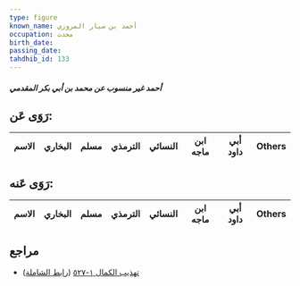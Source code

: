 ```yaml
---
type: figure
known_name: أحمد بن سيار المروزي
occupation: محدث
birth_date:
passing_date:
tahdhib_id: 133
---
```

##### أحمد غير منسوب عن محمد بن أبي بكر المقدمي

## رَوَى عَن:
| الاسم | البخاري | مسلم | الترمذي | النسائي | ابن ماجه | أبي داود | Others |
| ----- | ------- | ---- | ------- | ------- | -------- | -------- | ------ |
## رَوَى عَنه:
| الاسم | البخاري | مسلم | الترمذي | النسائي | ابن ماجه | أبي داود | Others |
| ----- | ------- | ---- | ------- | ------- | -------- | -------- | ------ |
## مراجع
- [تهذيب الكمال ١-٥٢٧](obsidian://open?vault=Tahdhib-al-Kamal&file=Figures/١٣٣-أحمد%20غير%20منسوب%20عن%20محمد%20بن%20أبي%20بكر%20المقدمي) ([رابط الشاملة](https://shamela.ws/book/3722/526))